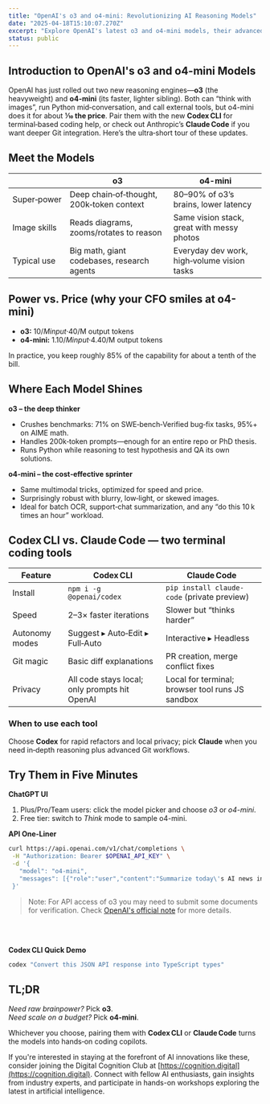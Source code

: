 ```yaml
---
title: "OpenAI's o3 and o4-mini: Revolutionizing AI Reasoning Models"
date: "2025-04-18T15:10:07.270Z"
excerpt: "Explore OpenAI's latest o3 and o4-mini models, their advanced reasoning capabilities, potential applications, and how to access them with the new Codex CLI tool."
status: public
---
```


## Introduction to OpenAI's o3 and o4-mini Models

OpenAI has just rolled out two new reasoning engines—**o3** (the heavyweight) and **o4-mini** (its faster, lighter sibling). Both can “think with images”, run Python mid‑conversation, and call external tools, but o4-mini does it for about **1⁄10 the price**. Pair them with the new **Codex CLI** for terminal‑based coding help, or check out Anthropic’s **Claude Code** if you want deeper Git integration. Here’s the ultra‑short tour of these updates.

## Meet the Models

| | o3 | o4-mini |
|---|---|---|
| Super‑power | Deep chain‑of‑thought, 200k‑token context | 80–90% of o3’s brains, lower latency |
| Image skills | Reads diagrams, zooms/rotates to reason | Same vision stack, great with messy photos |
| Typical use | Big math, giant codebases, research agents | Everyday dev work, high‑volume vision tasks |

## Power vs. Price (why your CFO smiles at o4-mini)

- **o3:** $10/M input · $40/M output tokens  
- **o4-mini:** $1.10/M input · $4.40/M output tokens  

In practice, you keep roughly 85% of the capability for about a tenth of the bill.

## Where Each Model Shines

**o3 – the deep thinker**
- Crushes benchmarks: 71% on SWE‑bench‑Verified bug‑fix tasks, 95%+ on AIME math.
- Handles 200k‑token prompts—enough for an entire repo or PhD thesis.
- Runs Python while reasoning to test hypothesis and QA its own solutions.

**o4-mini – the cost‑effective sprinter**
- Same multimodal tricks, optimized for speed and price.
- Surprisingly robust with blurry, low‑light, or skewed images.
- Ideal for batch OCR, support‑chat summarization, and any “do this 10 k times an hour” workload.

## Codex CLI vs. Claude Code — two terminal coding tools

| Feature | Codex CLI | Claude Code |
|---|---|---|
| Install | `npm i -g @openai/codex` | `pip install claude-code` (private preview) |
| Speed | 2–3× faster iterations | Slower but “thinks harder” |
| Autonomy modes | Suggest ▸ Auto‑Edit ▸ Full‑Auto | Interactive ▸ Headless |
| Git magic | Basic diff explanations | PR creation, merge conflict fixes |
| Privacy | All code stays local; only prompts hit OpenAI | Local for terminal; browser tool runs JS sandbox |

### When to use each tool
Choose **Codex** for rapid refactors and local privacy; pick **Claude** when you need in‑depth reasoning plus advanced Git workflows.

## Try Them in Five Minutes

**ChatGPT UI**  
1. Plus/Pro/Team users: click the model picker and choose *o3* or *o4-mini*.  
2. Free tier: switch to *Think* mode to sample o4-mini.

**API One‑Liner**  
```bash
curl https://api.openai.com/v1/chat/completions \
 -H "Authorization: Bearer $OPENAI_API_KEY" \
 -d '{
   "model": "o4-mini",
   "messages": [{"role":"user","content":"Summarize today\'s AI news in 5 bullets"}]
 }'
```
> Note: For API access of o3 you may need to submit some documents for verification. Check [OpenAI's official note](https://help.openai.com/en/articles/10362446-api-access-to-o1-o3-and-o4-models) for more details.

<br></br>

**Codex CLI Quick Demo**  
```bash
codex "Convert this JSON API response into TypeScript types"
```

## TL;DR

*Need raw brainpower?* Pick **o3**.  
*Need scale on a budget?* Pick **o4-mini**.  

Whichever you choose, pairing them with **Codex CLI** or **Claude Code** turns the models into hands‑on coding copilots.

If you're interested in staying at the forefront of AI innovations like these, consider joining the Digital Cognition Club at [https://cognition.digital](https://cognition.digital). Connect with fellow AI enthusiasts, gain insights from industry experts, and participate in hands-on workshops exploring the latest in artificial intelligence.